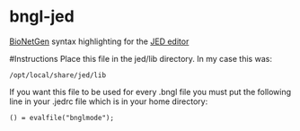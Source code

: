# bngl-jed
[BioNetGen](http://bionetgen.org/) syntax highlighting for the [JED editor](http://www.jedsoft.org/jed/)

#Instructions
Place this file in the jed/lib directory. In my case this was:
```
/opt/local/share/jed/lib
```
If you want this file to be used for every .bngl file you must put the following line in your .jedrc file which is in your home directory:
```
() = evalfile("bnglmode");
```
